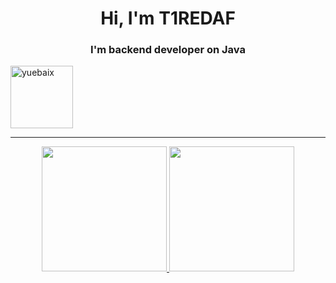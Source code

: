 <h1 align="center">Hi, I'm T1REDAF</h1>
<h3 align="center">I'm backend developer on Java</h3>
<img  height="100px" src="https://acegif.com/starfall-gifs/" alt="yuebaix" />

---

<div align="center">

<a href="https://github.com/syedammar111">
  <img height="200em" src="https://github-readme-stats.vercel.app/api?username=syedammar111&theme=buefy&show_icons=true" />
  <img height="200em" src="https://github-readme-stats.vercel.app/api/top-langs/?username=syedammar111&theme=buefy&layout=compact" />
</a>
</div>
